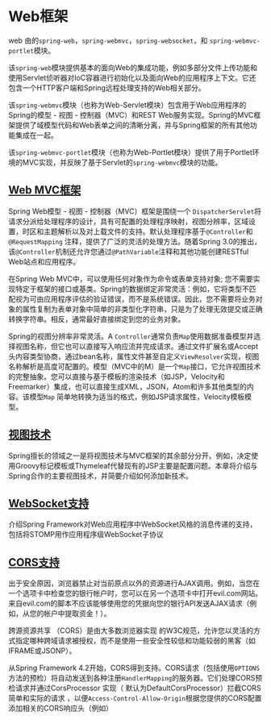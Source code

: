 #   Web框架


web 由的`spring-web`，`spring-webmvc`，`spring-websocket`，和 `spring-webmvc-portlet`模块。

该`spring-web`模块提供基本的面向Web的集成功能，例如多部分文件上传功能和使用Servlet侦听器对IoC容器进行初始化以及面向Web的应用程序上下文。它还包含一个HTTP客户端和Spring远程处理支持的Web相关部分。

该`spring-webmvc`模块（也称为Web-Servlet模块）包含用于Web应用程序的Spring的模型 - 视图 - 控制器（MVC）和REST Web服务实现。Spring的MVC框架提供了域模型代码和Web表单之间的清晰分离，并与Spring框架的所有其他功能集成在一起。

该`spring-webmvc-portlet`模块（也称为Web-Portlet模块）提供了用于Portlet环境的MVC实现，并反映了基于Servlet的`spring-webmvc`模块的功能。


##  [Web MVC框架](section010000.md)

Spring Web模型 - 视图 - 控制器（MVC）框架是围绕一个 `DispatcherServlet`将请求分派给处理程序的设计，具有可配置的处理程序映射，视图分辨率，区域设置，时区和主题解析以及对上载文件的支持。默认处理程序基于`@Controller`和`@RequestMapping` 注释，提供了广泛的灵活的处理方法。随着Spring 3.0的推出，该`@Controller`机制还允许您通过`@PathVariable`注释和其他功能创建RESTful Web站点和应用程序。

在Spring Web MVC中，可以使用任何对象作为命令或表单支持对象; 您不需要实现特定于框架的接口或基类。Spring的数据绑定非常灵活：例如，它将类型不匹配视为可由应用程序评估的验证错误，而不是系统错误。因此，您不需要将业务对象的属性复制为表单对象中简单的非类型化字符串，只是为了处理无效提交或正确转换字符串。相反，通常最好直接绑定到您的业务对象。

Spring的视图分辨率非常灵活。A `Controller`通常负责`Map`使用数据准备模型并选择视图名称，但它也可以直接写入响应流并完成请求。通过文件扩展名或Accept头内容类型协商，通过bean名称，属性文件甚至自定义`ViewResolver`实现，视图名称解析是高度可配置的。模型（MVC中的M）是一个`Map`接口，它允许视图技术的完整抽象。您可以直接与基于模板的渲染技术（如JSP，Velocity和Freemarker）集成，也可以直接生成XML，JSON，Atom和许多其他类型的内容。该模型`Map` 简单地转换为适当的格式，例如JSP请求属性，Velocity模板模型。


##  [视图技术](section020000.md)

Spring擅长的领域之一是将视图技术与MVC框架的其余部分分开。例如，决定使用Groovy标记模板或Thymeleaf代替现有的JSP主要是配置问题。本章将介绍与Spring合作的主要视图技术，并简要介绍如何添加新技术。


##  [WebSocket支持](section030000.md)

介绍Spring Framework对Web应用程序中WebSocket风格的消息传递的支持，包括将STOMP用作应用程序级WebSocket子协议


##  [CORS支持](section040000.md)

出于安全原因，浏览器禁止对当前原点以外的资源进行AJAX调用。例如，当您在一个选项卡中检查您的银行帐户时，您可以在另一个选项卡中打开evil.com网站。来自evil.com的脚本不应该能够使用您的凭据向您的银行API发送AJAX请求（例如，从您的帐户中提取资金！）。

跨源资源共享 （CORS）是由大多数浏览器实现 的W3C规范，允许您以灵活的方式指定哪种跨域请求被授权，而不是使用一些安全性较低和功能较弱的黑客（如IFRAME或JSONP）。

从Spring Framework 4.2开始，CORS得到支持。CORS请求（包括使用`OPTIONS`方法的预检）将自动发送到各种注册`HandlerMapping`的服务器。它们处理CORS预检请求并通过CorsProcessor 实现（ 默认为DefaultCorsProcessor）拦截CORS简单和实际的请求 ，以便`Access-Control-Allow-Origin`根据您提供的CORS配置添加相关的CORS响应头（例如）





